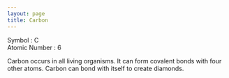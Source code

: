 ```yaml
---
layout: page
title: Carbon
---
```


Symbol : C \
Atomic Number : 6

Carbon occurs in all living organisms.  It can form covalent bonds with four other atoms.
Carbon can bond with itself to create diamonds.

 
